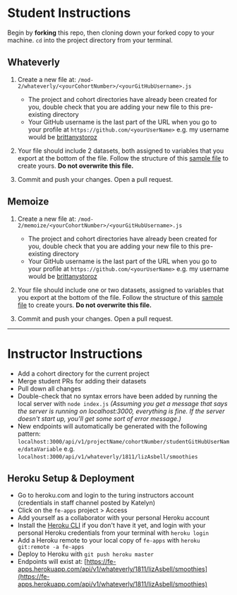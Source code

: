 # Student Instructions

Begin by **forking** this repo, then cloning down your forked copy to your machine. `cd` into the project directory from your terminal.


## Whateverly

1) Create a new file at: `/mod-2/whateverly/<yourCohortNumber>/<yourGitHubUsername>.js`

    * The project and cohort directories have already been created for you, double check that you are adding your new file to this pre-existing directory
    * Your GitHub username is the last part of the URL when you go to your profile at `https://github.com/<yourUserName>` e.g. my username would be [brittanystoroz](https://github.com/brittanystoroz)

2) Your file should include 2 datasets, both assigned to variables that you export at the bottom of the file. Follow the structure of this [sample file](https://github.com/turingschool-examples/fe-apps/blob/master/mod-2/whateverly/1811/sample.js) to create yours. **Do not overwrite this file.**

3) Commit and push your changes. Open a pull request.




## Memoize

1) Create a new file at: `/mod-2/memoize/<yourCohortNumber>/<yourGitHubUsername>.js`

    * The project and cohort directories have already been created for you, double check that you are adding your new file to this pre-existing directory
    * Your GitHub username is the last part of the URL when you go to your profile at `https://github.com/<yourUserName>` e.g. my username would be [brittanystoroz](https://github.com/brittanystoroz)

2) Your file should include one or two datasets, assigned to variables that you export at the bottom of the file. Follow the structure of this [sample file](https://github.com/turingschool-examples/fe-apps/blob/master/mod-2/whateverly/1811/sample.js) to create yours. **Do not overwrite this file.**

3) Commit and push your changes. Open a pull request.





----------------------------------------------------------------




# Instructor Instructions

* Add a cohort directory for the current project
* Merge student PRs for adding their datasets
* Pull down all changes
* Double-check that no syntax errors have been added by running the local server with `node index.js` *(Assuming you get a message that says the server is running on localhost:3000, everything is fine. If the server doesn't start up, you'll get some sort of error message.)*
* New endpoints will automatically be generated with the following pattern: `localhost:3000/api/v1/projectName/cohortNumber/studentGitHubUserName/dataVariable` e.g. `localhost:3000/api/v1/whateverly/1811/lizAsbell/smoothies`



## Heroku Setup & Deployment

* Go to heroku.com and login to the turing instructors account (credentials in staff channel posted by Katelyn)
* Click on the `fe-apps` project > Access
* Add yourself as a collaborator with your personal Heroku account
* Install the [Heroku CLI](https://devcenter.heroku.com/articles/heroku-cli) if you don't have it yet, and login with your personal Heroku credentials from your terminal with `heroku login`
* Add a Heroku remote to your local copy of `fe-apps` with `heroku git:remote -a fe-apps`
* Deploy to Heroku with `git push heroku master`
* Endpoints will exist at: [https://fe-apps.herokuapp.com/api/v1/whateverly/1811/lizAsbell/smoothies](https://fe-apps.herokuapp.com/api/v1/whateverly/1811/lizAsbell/smoothies)










